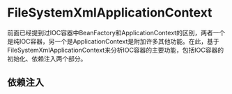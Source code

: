 # FileSystemXmlApplicationContext
前面已经提到过IOC容器中BeanFactory和ApplicationContext的区别，两者一个是纯IOC容器，另一个是ApplicationContext是附加许多其他功能。在此，基于FileSystemXmlApplicationContext来分析IOC容器的主要功能，包括IOC容器的初始化、依赖注入两个部分。

## 依赖注入
